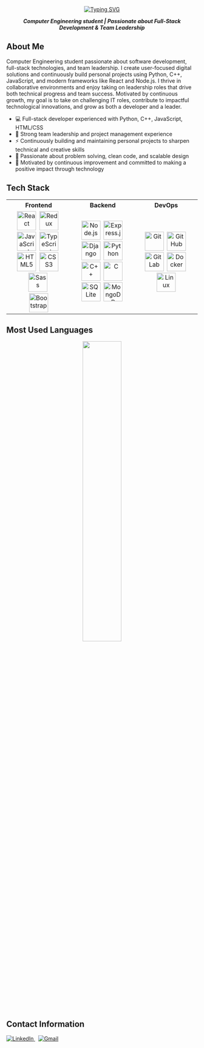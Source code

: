 <p align="center">
  <a href="https://git.io/typing-svg">
    <img src="https://readme-typing-svg.herokuapp.com?font=Ubuntu&weight=700&size=32&pause=1000&color=0055FF&center=true&vCenter=true&width=435&lines=Hi,+I'm+Max+Vilà+Ruiz+%F0%9F%91%8B" alt="Typing SVG" />
  </a>
</p>

<p align="center"><strong><em>
Computer Engineering student | Passionate about Full-Stack Development & Team Leadership
</em></strong></p>


## About Me

Computer Engineering student passionate about software development, full-stack technologies, and team leadership. I create user-focused digital solutions and continuously build personal projects using Python, C++, JavaScript, and modern frameworks like React and Node.js. 
I thrive in collaborative environments and enjoy taking on leadership roles that drive both technical progress and team success.
Motivated by continuous growth, my goal is to take on challenging IT roles, contribute to impactful technological innovations, and grow as both a developer and a leader.

- 💻 Full-stack developer experienced with Python, C++, JavaScript, HTML/CSS
- 👥 Strong team leadership and project management experience
- ⚡️ Continuously building and maintaining personal projects to sharpen technical and creative skills
- 🧩 Passionate about problem solving, clean code, and scalable design
- 🚀 Motivated by continuous improvement and committed to making a positive impact through technology


## Tech Stack

<table>
  <tr>
    <th>Frontend</th>
    <th>Backend</th>
    <th>DevOps</th>
  </tr>

<tr>
  <!-- Frontend -->
  <td align="center">
    <img src="https://cdn.jsdelivr.net/gh/devicons/devicon/icons/react/react-original.svg" width="50" title="React"/>&nbsp;
    <img src="https://cdn.jsdelivr.net/gh/devicons/devicon/icons/redux/redux-original.svg" width="50" title="Redux"/>&nbsp;
    <img src="https://cdn.jsdelivr.net/gh/devicons/devicon/icons/javascript/javascript-original.svg" width="50" title="JavaScript"/>&nbsp;
    <img src="https://cdn.jsdelivr.net/gh/devicons/devicon/icons/typescript/typescript-original.svg" width="50" title="TypeScript"/>&nbsp;
    <br/>
    <img src="https://cdn.jsdelivr.net/gh/devicons/devicon/icons/html5/html5-original.svg" width="50" title="HTML5"/>&nbsp;
    <img src="https://cdn.jsdelivr.net/gh/devicons/devicon/icons/css3/css3-original.svg" width="50" title="CSS3"/>&nbsp;
    <img src="https://cdn.jsdelivr.net/gh/devicons/devicon/icons/sass/sass-original.svg" width="50" title="Sass"/>&nbsp;
    <br/>
    <img src="https://cdn.jsdelivr.net/gh/devicons/devicon/icons/bootstrap/bootstrap-original.svg" width="50" title="Bootstrap"/>
  </td>

  <!-- Backend -->
  <td align="center">
    <img src="https://cdn.jsdelivr.net/gh/devicons/devicon/icons/nodejs/nodejs-original.svg" width="50" title="Node.js"/>&nbsp;
    <img src="https://cdn.jsdelivr.net/gh/devicons/devicon/icons/express/express-original.svg" width="50" title="Express.js"/>&nbsp;
    <img src="https://cdn.jsdelivr.net/gh/devicons/devicon/icons/django/django-plain.svg" width="50" title="Django"/>&nbsp;
    <img src="https://cdn.jsdelivr.net/gh/devicons/devicon/icons/python/python-original.svg" width="50" title="Python"/>&nbsp;
    <br/>
    <img src="https://cdn.jsdelivr.net/gh/devicons/devicon/icons/cplusplus/cplusplus-original.svg" width="50" title="C++"/>&nbsp;
    <img src="https://cdn.jsdelivr.net/gh/devicons/devicon/icons/c/c-original.svg" width="50" title="C"/>&nbsp;
    <img src="https://cdn.jsdelivr.net/gh/devicons/devicon/icons/sqlite/sqlite-original.svg" width="50" title="SQLite"/>&nbsp;
    <img src="https://cdn.jsdelivr.net/gh/devicons/devicon/icons/mongodb/mongodb-original.svg" width="50" title="MongoDB"/>&nbsp;
  </td>

  <!-- DevOps -->
  <td align="center">
    <img src="https://cdn.jsdelivr.net/gh/devicons/devicon/icons/git/git-original.svg" width="50" title="Git"/>&nbsp;
    <img src="https://cdn.jsdelivr.net/gh/devicons/devicon/icons/github/github-original.svg" width="50" title="GitHub"/>&nbsp;
    <img src="https://cdn.jsdelivr.net/gh/devicons/devicon/icons/gitlab/gitlab-original.svg" width="50" title="GitLab"/>&nbsp;
    <img src="https://cdn.jsdelivr.net/gh/devicons/devicon/icons/docker/docker-original.svg" width="50" title="Docker"/>&nbsp;
    <br/>
    <img src="https://cdn.jsdelivr.net/gh/devicons/devicon/icons/linux/linux-original.svg" width="50" title="Linux"/>
  </td>
</tr>
</table>


## Most Used Languages

<p align="center">
  <img src="https://github-readme-stats.vercel.app/api/top-langs/?username=MaxVilaRuiz&layout=compact&theme=tokyonight" width="45%" />
</p>


## Contact Information

<a href="https://www.linkedin.com/in/max-vilà-ruiz-6ab328356" target="_blank" style="margin-right: 8px;">
  <img src="https://img.shields.io/badge/linkedin-0A66C2?style=for-the-badge&logo=linkedin&logoColor=white" alt="LinkedIn" />
</a>
<a href="mailto:maxvilaruiz123@gmail.com" target="_blank">
  <img src="https://img.shields.io/badge/gmail-D14836?style=for-the-badge&logo=gmail&logoColor=white" alt="Gmail" />
</a>
